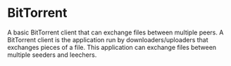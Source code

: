 BitTorrent
==========

A basic BitTorrent client that can exchange files between multiple peers. A BitTorrent client is the application run by downloaders/uploaders that exchanges pieces of a file.
This application can exchange files between multiple seeders and leechers.
